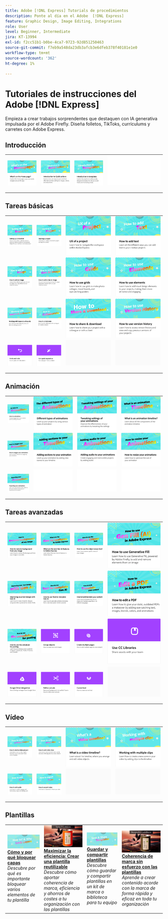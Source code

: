 ```yaml
---
title: Adobe [!DNL Express] Tutorials de procedimientos
description: Ponte al día en el Adobe  [!DNL Express]
feature: Graphic Design, Image Editing, Integrations
role: User
level: Beginner, Intermediate
jira: KT-13994
exl-id: f2cc51b1-b0be-4ca7-9723-92d851250463
source-git-commit: f7eb9a548da23db3afcb3e6dfeb378f40181e1e0
workflow-type: tm+mt
source-wordcount: '362'
ht-degree: 1%

---
```


# Tutoriales de instrucciones del Adobe [!DNL Express]

Empieza a crear trabajos sorprendentes que destaquen con IA generativa impulsada por el Adobe Firefly. Diseña folletos, TikToks, currículums y carretes con Adobe Express.

## Introducción

<table style="table-layout:fixed">
<tr>
 <td>
      <a href="get-started.md">
         <img alt="¿Qué hay en la página de inicio?" src="assets/home-page.png" />
      </a>
 </td>
 <td>
      <a href="quick-actions.md">
         <img alt="Introducción a las acciones rápidas" src="assets/quick-actions.png" />
      </a>
 </td>
 <td>
      <a href="introduction-templates.md">
         <img alt="Introducción a las acciones rápidas" src="assets/introduction-templates.png" />
      </a>
 </td>
 <td>
      <img alt="Separador" src="../assets/Whitespacer.png" />
      <div>
      <br>
   </td>
</tr>
</table>

## Tareas básicas

<table style="table-layout:fixed">
<tr>
 <td>
      <a href="brand.md">
         <img alt="Configuración de un kit de marca" src="assets/brand.png" />
      </a>
  </td>
   <td>
      <a href="new-project.md">
         <img alt="Inicio de un proyecto" src="assets/starting-a-project.png" />
      </a>
  </td>
   <td>
      <a href="workspace.md">
         <img alt="Experiencia de un proyecto" src="assets/workspace.png" />
      </a>
  </td>
  <td>
      <a href="text-effects.md">
         <img alt="Cómo añadir texto" src="assets/text-effects.png" />
      </a>
  </td>
</tr>
<tr>
   <td>
      <a href="image-effects.md">
         <img alt="Cómo añadir una imagen" src="assets/image-effects.png" />
      </a>
  </td>
   <td>
      <a href="add-gen-ai-image.md">
         <img alt="Cómo añadir una imagen de IA general" src="assets/gen-ai-image.png" />
      </a>
  </td>
   <td>
      <a href="grids.md">
         <img alt="Cómo usar cuadrículas" src="assets/grids.png" />
      </a>
  </td>
   <td>
         <a href="add-design-assets.md">
            <img alt="Cómo usar elementos" src="assets/design-assets.png" />
         </a>
   </td>
</tr>
<tr>
   <td>
         <a href="layers.md">
            <img alt="Uso de capas y mesas de trabajo" src="assets/layers.png" />
         </a>
   </td>
   <td>
   <a href="collaborate.md">
      <img alt="Cómo colaborar" src="assets/collaborate.png" />
   </a>
   </td>
   <td>
   <a href="share.md">
      <img alt="Cómo compartir y descargar" src="assets/share.png" />
   </a>
   </td>
   <td>
   <a href="version-history.md">
      <img alt="Cómo usar el historial de versiones" src="assets/version-history.png" />
   </a>
   </td>
</tr>
<tr>
   <td>
      <a href="undo-redo.md">
         <img alt="Deshacer y rehacer" src="assets/undo-redo.png" />
      </a>
   </td>
   <td>
      <a href="get-inspiration.md">
         <img alt="Obtener inspiración rápida" src="assets/inspiration.png" />
      </a>
  </td>
  <td>
      <img alt="Separador" src="../assets/Gray_thumbnail.png" />
      <div>
      <br>
   </td>
   <td>
      <img alt="Separador" src="../assets/Gray_thumbnail.png" />
      <div>
      <br>
   </td>
</tr>
</table>

## Animación

<table style="table-layout:fixed">
<tr>
   <td>
         <a href="intro-animation.md">
            <img alt="Introducción a las animaciones" src="assets/intro-animations.png" />
         </a>
   </td>
  <td>
         <a href="different-types-animation.md">
            <img alt="Diferentes tipos de animaciones" src="assets/different-animations.png" />
         </a>
   </td>
   <td>
         <a href="tweak-animation.md">
            <img alt="Ajuste de la configuración de las animaciones" src="assets/tweaking-settings.png" />
         </a>
   </td>
   <td>
         <a href="animation-timeline.md">
            <img alt="¿Qué es la cronología de animación?" src="assets/what-is-animation-timeline.png" />
         </a>
   </td>
</tr>
<tr>
   <td>
         <a href="stagger-animations.md">
            <img alt="Cómo escalonar las animaciones" src="assets/stagger-animations.png" />
         </a>
   </td>
   <td>
         <a href="add-sections-animation.md">
            <img alt="Adición de secciones a la animación" src="assets/add-sections.png" />
         </a>
   </td>
   <td>
         <a href="audio-animation.md">
            <img alt="Añadir audio a las animaciones" src="assets/add-audio.png" />
         </a>
   </td>
   <td>
         <a href="resize-animations.md">
            <img alt="Cómo cambiar el tamaño de las animaciones" src="assets/resize-animations.png" />
         </a>
   </td>
</tr>
<tr>
   <td>
         <a href="export-animations.md">
            <img alt="Exportación de animaciones" src="assets/exporting-animations.png" />
         </a>
   </td>
   <td>
      <img alt="Separador" src="../assets/Whitespacer.png" />
      <div>
      <br>
   </td>
    <td>
      <img alt="Separador" src="../assets/Whitespacer.png" />
      <div>
      <br>
   </td>
    <td>
      <img alt="Separador" src="../assets/Whitespacer.png" />
      <div>
      <br>
   </td>
</tr>
</table>

## Tareas avanzadas

<table style="table-layout:fixed">
<tr>
   <td>
         <a href="remove-background.md">
            <img alt="Cómo eliminar el fondo de cualquier imagen" src="assets/background.png" />
         </a>
   </td>
   <td>
         <a href="intro-gen-ai.md">
            <img alt="¿Cuáles son las nuevas funciones de IA de generación en Adobe Express?" src="assets/intro-gen-ai.png" />
         </a>
   </td>
   <td>
         <a href="object-eraser.md">
            <img alt="Cómo usar la herramienta Borrador de objetos" src="assets/object-eraser.png" />
         </a>
   </td>
   <td>
         <a href="generative-fill.md">
            <img alt="Cómo usar el relleno generativo" src="assets/gen-fill.png" />
         </a>
   </td>      
</tr>
<tr>
   <td>
      <a href="gen-text.md">
         <img alt="Mejora del diseño de textos con la IA general" src="assets/text-design.png" />
      </a>
   </td>
   <td>
      <a href="text-to-template.md">
         <img alt="Cómo usar la IA general de conversión de texto a plantilla" src="assets/text-to-template.png" />
      </a>
   </td>
   <td>
      <a href="bulk-translate.md">
         <img alt="Cómo traducir tu contenido de forma masiva" src="assets/bulk-translate.png" />
      </a>
   </td>
   <td>
      <a href="edit-a-pdf.md">
         <img alt="Cómo editar un PDF" src="assets/edit-pdf.png" />
      </a>
   </td>
</tr>
<tr>
   <td>
      <a href="schedule.md">
         <img alt="Cómo utilizar el programador para el registro" src="assets/schedule.png" />
      </a>
   </td>
   <td>
         <a href="group-objects.md">
            <img alt="Agrupación de objetos" src="assets/group-objects.png" />
         </a>
   </td>
   <td>
      <a href="multiple-pages.md">
         <img alt="Crear varias páginas" src="assets/multiple-pages.png" />
      </a>
  </td>
  <td>
      <a href="cc-libraries.md">
         <img alt="Usar CC Libraries" src="assets/cc-libraries.png" />
      </a>
  </td>
</tr>
<tr>
   <td>
      <a href="google-drive.md">
         <img alt="Integración con Google Drive" src="assets/google-drive.png" />
      </a>
  </td>
  <td>
         <a href="refine-cutout.md">
            <img alt="Perfeccionar un recorte" src="assets/cutouts.png" />
         </a>
   </td>
   <td>
         <a href="create-curved-text.md">
            <img alt="Crear texto curvo" src="assets/curved-text.png" />
         </a>
   </td>
   <td>
    <img alt="Separador" src="../assets/Gray_thumbnail.png" />
    <div>
    <br>
   </td>
</tr>
</table>

## Vídeo

<table style="table-layout:fixed">
<tr>
   <td>
         <a href="start-video.md">
            <img alt="Cómo iniciar un proyecto de vídeo" src="assets/start-video.png" />
         </a>
   </td>
  <td>
         <a href="add-video-clips.md">
            <img alt="Cómo añadir clips de vídeo" src="assets/add-video-clips.png" />
         </a>
   </td>
   <td>
         <a href="video-timeline.md">
            <img alt="¿Qué es una línea de tiempo de vídeo?" src="assets/video-timeline.png" />
         </a>
   </td>
   <td>
         <a href="multiple-clips.md">
            <img alt="Uso de varios clips" src="assets/multiple-clips.png" />
         </a>
   </td>
</tr>
<tr>
  <td>
         <a href="add-audio-video.md">
            <img alt="Cómo añadir audio" src="assets/add-audio-video.png" />
         </a>
   </td>
    <td>
         <a href="export-video.md">
            <img alt="Cómo exportar un vídeo" src="assets/export-video.png" />
         </a>
   </td>
   <td>
    <img alt="Separador" src="../assets/Gray_thumbnail.png" />
    <div>
    <br>
   </td>
   <td>
    <img alt="Separador" src="../assets/Gray_thumbnail.png" />
    <div>
    <br>
   </td>
</tr>
</table>

## Plantillas

<table style="table-layout:fixed">
<tr>
   <td>
        <a href="lock-layers.md">
            <img alt="Cómo y por qué bloquear capas" src="assets/lock-layers.png" />
        </a>
        <div>
            <a href="lock-layers.md"><strong>Cómo y por qué bloquear capas</strong></a>
            </div>
            <em>Descubre por qué es importante bloquear varios elementos de tu plantilla</em>
            <br>
    </td>
    <td>
         <a href="create-templates.md">
            <img alt="Maximizar la eficiencia: Cree una plantilla reutilizable" src="assets/create-template.png" />
         </a>
         <div>
         <a href="create-templates.md"><strong>Maximizar la eficiencia: Crear una plantilla reutilizable</strong></a>
         </div>
         <em>Descubre cómo aportar coherencia de marca, eficiencia y ahorros de costes a tu organización con las plantillas</em>
         <br>
   </td>
   <td>
         <a href="share-templates.md">
            <img alt="Guardar y compartir plantillas" src="assets/share-templates.png" />
         </a>
         <div>
         <a href="share-templates.md"><strong>Guardar y compartir plantillas</strong></a>
         </div>
         <em>Descubre cómo guardar y compartir plantillas en un kit de marca o biblioteca para tu equipo</em>
         <br>
   </td>
   <td>
         <a href="use-templates.md">
            <img alt="Coherencia de marca sin esfuerzo con plantillas" src="assets/use-templates.png" />
         </a>
         <div>
         <a href="use-templates.md"><strong>Coherencia de marca sin esfuerzo con las plantillas</strong></a>
         </div>
         <em>Aprende a crear contenido acorde con la marca de forma rápida y eficaz en toda tu organización</em>
         <br>
   </td>
</tr>
</table>